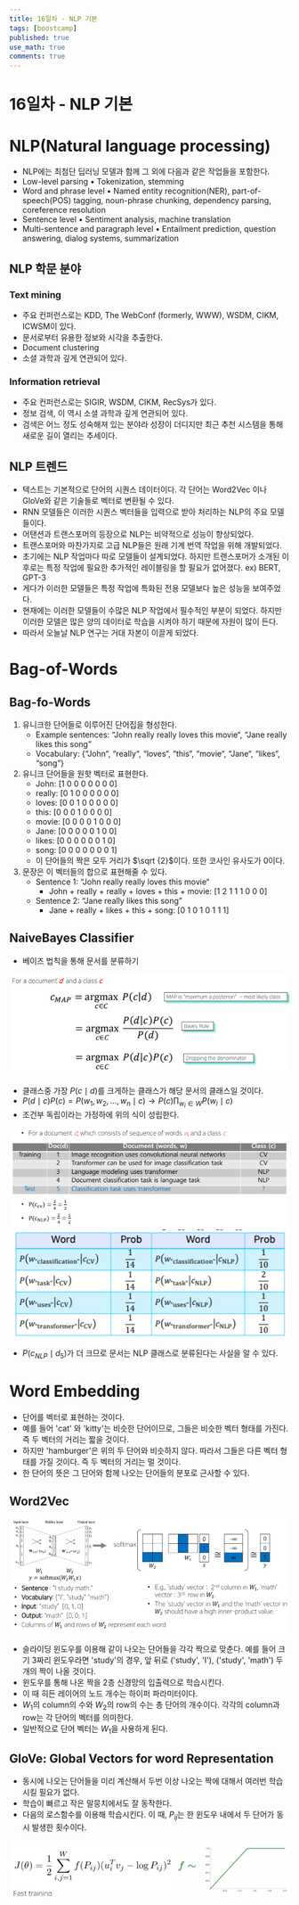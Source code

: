 ```yaml
---
title: 16일차 - NLP 기본
tags: [boostcamp]
published: true
use_math: true
comments: true
---
```


# 16일차 - NLP 기본

# NLP(Natural language processing)

- NLP에는 최첨단 딥러닝 모델과 함께 그 외에 다음과 같은 작업들을 포함한다.
- Low-level parsing
• Tokenization, stemming
- Word and phrase level
• Named entity recognition(NER), part-of-speech(POS) tagging, noun-phrase chunking, dependency parsing, coreference resolution
- Sentence level
• Sentiment analysis, machine translation
- Multi-sentence and paragraph level
• Entailment prediction, question answering, dialog systems, summarization

## NLP 학문 분야

### Text mining

- 주요 컨퍼런스로는 KDD, The WebConf (formerly, WWW), WSDM, CIKM, ICWSM이 있다.
- 문서로부터 유용한 정보와 시각을 추출한다.
- Document clustering
- 소셜 과학과 깊게 연관되어 있다.

### Information retrieval

- 주요 컨퍼런스로는 SIGIR, WSDM, CIKM, RecSys가 있다.
- 정보 검색, 이 역시 소셜 과학과 깊게 연관되어 있다.
- 검색은 어느 정도 성숙해져 있는 분야라 성장이 더디지만 최근 추천 시스템을 통해 새로운 길이 열리는 추세이다.

## NLP 트렌드

- 텍스트는 기본적으로 단어의 시퀀스 데이터이다. 각 단어는 Word2Vec 이나 GloVe와 같은 기술들로 벡터로 변환될 수 있다.
- RNN 모델들은 이러한 시퀀스 벡터들을 입력으로 받아 처리하는 NLP의 주요 모델들이다.
- 어탠션과 트랜스포머의 등장으로 NLP는 비약적으로 성능이 향상되었다.
- 트랜스포머와 마찬가지로 고급 NLP들은 원래 기계 번역 작업을 위해 개발되었다.
- 초기에는 NLP 작업마다 따로 모델들이 설계되었다. 하지만 트랜스포머가 소개된 이후로는 특정 작업에 필요한 추가적인 레이블링을 할 필요가 없어졌다. ex) BERT, GPT-3
- 게다가 이러한 모델들은 특정 작업에 특화된 전용 모델보다 높은 성능을 보여주었다.
- 현재에는 이러한 모델들이 수많은 NLP 작업에서 필수적인 부분이 되었다. 하지만 이러한 모델은 많은 양의 데이터로 학습을 시켜야 하기 때문에 자원이 많이 든다.
- 따라서 오늘날 NLP 연구는 거대 자본이 이끌게 되었다.

# Bag-of-Words

## Bag-fo-Words

1. 유니크한 단어들로 이루어진 단어집을 형성한다.
    - Example sentences: “John really really loves this movie“, “Jane really likes this song”
    - Vocabulary: {“John“, “really“, “loves“, “this“, “movie“, “Jane“, “likes“, “song”}
2. 유니크 단어들을 원핫 벡터로 표현한다.
    - John: [1 0 0 0 0 0 0 0]
    - really: [0 1 0 0 0 0 0 0]
    - loves: [0 0 1 0 0 0 0 0]
    - this: [0 0 0 1 0 0 0 0]
    - movie: [0 0 0 0 1 0 0 0]
    - Jane: [0 0 0 0 0 1 0 0]
    - likes: [0 0 0 0 0 0 1 0]
    - song: [0 0 0 0 0 0 0 1]
    - 이 단어들의 짝은 모두 거리가 $\sqrt {2}$이다. 또한 코사인 유사도가 0이다.
3. 문장은 이 벡터들의 합으로 표현해줄 수 있다.
    - Sentence 1: “John really really loves this movie“
        - John + really + really + loves + this + movie: [1 2 1 1 1 0 0 0]
    - Sentence 2: “Jane really likes this song”
        - Jane + really + likes + this + song: [0 1 0 1 0 1 1 1]

## NaiveBayes Classifier

- 베이즈 법칙을 통해 문서를 분류하기

![Untitled.png](/images/2021-02-16/030/Untitled.png)
- 클래스중 가장 $P(c\mid d)$를 크게하는 클래스가 해당 문서의 클래스일 것이다.
- $P(d\mid c)P(c) = P(w_1,w_2,...,w_n\mid c) \rightarrow P(c)\prod_{w_i \in W} P(w_i \mid c)$
- 조건부 독립이라는 가정하에 위의 식이 성립한다.

![Untitled%201.png](/images/2021-02-16/030/Untitled%201.png)
![Untitled%202.png](/images/2021-02-16/030/Untitled%202.png)
- $P(c_{NLP}\mid d_5)$가 더 크므로 문서는 NLP 클래스로 분류된다는 사실을 알 수 있다.

# Word Embedding

- 단어를 벡터로 표현하는 것이다.
- 예를 들어 'cat' 와 'kitty'는 비슷한 단어이므로, 그들은 비슷한 벡터 형태를 가진다. 즉 두 벡터의 거리는 짧을 것이다.
- 하지만 'hamburger'은 위의 두 단어와 비슷하지 않다. 따라서 그들은 다른 벡터 형태를 가질 것이다. 즉 두 벡터의 거리는 멀 것이다.
- 한 단어의 뜻은 그 단어와 함께 나오는 단어들의 분포로 근사할 수 있다.

## Word2Vec

![Untitled%203.png](/images/2021-02-16/030/Untitled%203.png)
- 슬라이딩 윈도우를 이용해 같이 나오는 단어들을 각각 짝으로 맞춘다. 예를 들어 크기 3짜리 윈도우라면 'study'의 경우, 앞 뒤로 ('study', 'I'), ('study', 'math') 두 개의 짝이 나올 것이다.
- 윈도우를 통해 나온 짝을 2층 신경망의 입출력으로 학습시킨다.
- 이 때 히든 레이어의 노드 개수는 하이퍼 파라미터이다.
- $W_1$의 column의 수와 $W_2$의 row의 수는 총 단어의 개수이다. 각각의 column과 row는 각 단어의 벡터를 의미한다.
- 일반적으로 단어 벡터는 $W_1$을 사용하게 된다.

## GloVe: Global Vectors for word Representation

- 동시에 나오는 단어들을 미리 계산해서 두번 이상 나오는 짝에 대해서 여러번 학습시킬 필요가 없다.
- 학습이 빠르고 작은 말뭉치에서도 잘 동작한다.
- 다음의 로스함수를 이용해 학습시킨다. 이 때, $P_{ij}$는 한 윈도우 내에서 두 단어가 동시 발생한 횟수이다.

![Untitled%204.png](/images/2021-02-16/030/Untitled%204.png)
